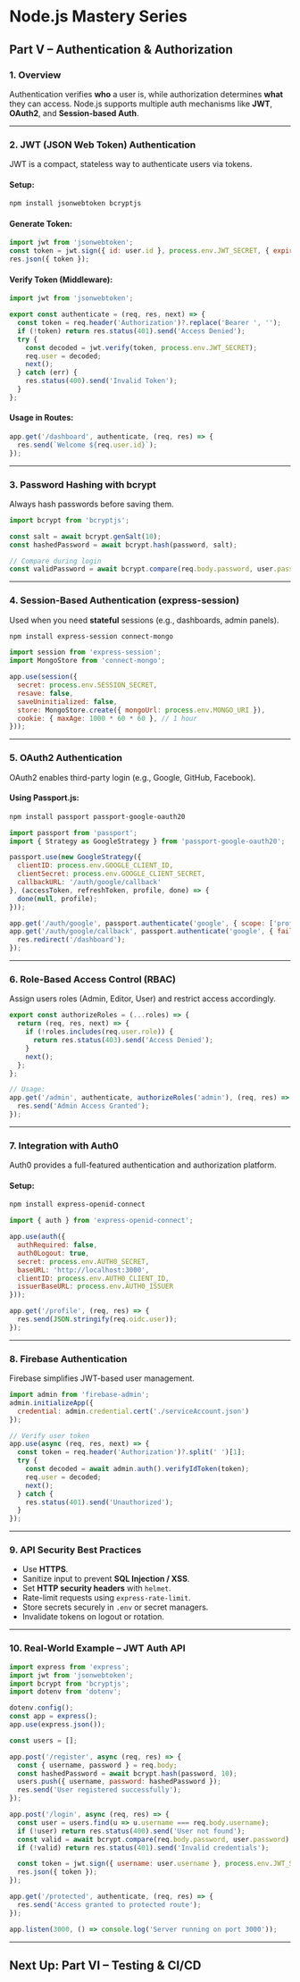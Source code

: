 # Node.js Mastery Series

## **Part V – Authentication & Authorization**

### **1. Overview**

Authentication verifies **who** a user is, while authorization determines **what** they can access. Node.js supports multiple auth mechanisms like **JWT**, **OAuth2**, and **Session-based Auth**.

---

### **2. JWT (JSON Web Token) Authentication**

JWT is a compact, stateless way to authenticate users via tokens.

#### **Setup:**

```bash
npm install jsonwebtoken bcryptjs
```

#### **Generate Token:**

```js
import jwt from 'jsonwebtoken';
const token = jwt.sign({ id: user.id }, process.env.JWT_SECRET, { expiresIn: '1h' });
res.json({ token });
```

#### **Verify Token (Middleware):**

```js
import jwt from 'jsonwebtoken';

export const authenticate = (req, res, next) => {
  const token = req.header('Authorization')?.replace('Bearer ', '');
  if (!token) return res.status(401).send('Access Denied');
  try {
    const decoded = jwt.verify(token, process.env.JWT_SECRET);
    req.user = decoded;
    next();
  } catch (err) {
    res.status(400).send('Invalid Token');
  }
};
```

#### **Usage in Routes:**

```js
app.get('/dashboard', authenticate, (req, res) => {
  res.send(`Welcome ${req.user.id}`);
});
```

---

### **3. Password Hashing with bcrypt**

Always hash passwords before saving them.

```js
import bcrypt from 'bcryptjs';

const salt = await bcrypt.genSalt(10);
const hashedPassword = await bcrypt.hash(password, salt);

// Compare during login
const validPassword = await bcrypt.compare(req.body.password, user.password);
```

---

### **4. Session-Based Authentication (express-session)**

Used when you need **stateful** sessions (e.g., dashboards, admin panels).

```bash
npm install express-session connect-mongo
```

```js
import session from 'express-session';
import MongoStore from 'connect-mongo';

app.use(session({
  secret: process.env.SESSION_SECRET,
  resave: false,
  saveUninitialized: false,
  store: MongoStore.create({ mongoUrl: process.env.MONGO_URI }),
  cookie: { maxAge: 1000 * 60 * 60 }, // 1 hour
}));
```

---

### **5. OAuth2 Authentication**

OAuth2 enables third-party login (e.g., Google, GitHub, Facebook).

#### **Using Passport.js:**

```bash
npm install passport passport-google-oauth20
```

```js
import passport from 'passport';
import { Strategy as GoogleStrategy } from 'passport-google-oauth20';

passport.use(new GoogleStrategy({
  clientID: process.env.GOOGLE_CLIENT_ID,
  clientSecret: process.env.GOOGLE_CLIENT_SECRET,
  callbackURL: '/auth/google/callback'
}, (accessToken, refreshToken, profile, done) => {
  done(null, profile);
}));

app.get('/auth/google', passport.authenticate('google', { scope: ['profile', 'email'] }));
app.get('/auth/google/callback', passport.authenticate('google', { failureRedirect: '/' }), (req, res) => {
  res.redirect('/dashboard');
});
```

---

### **6. Role-Based Access Control (RBAC)**

Assign users roles (Admin, Editor, User) and restrict access accordingly.

```js
export const authorizeRoles = (...roles) => {
  return (req, res, next) => {
    if (!roles.includes(req.user.role)) {
      return res.status(403).send('Access Denied');
    }
    next();
  };
};

// Usage:
app.get('/admin', authenticate, authorizeRoles('admin'), (req, res) => {
  res.send('Admin Access Granted');
});
```

---

### **7. Integration with Auth0**

Auth0 provides a full-featured authentication and authorization platform.

#### **Setup:**

```bash
npm install express-openid-connect
```

```js
import { auth } from 'express-openid-connect';

app.use(auth({
  authRequired: false,
  auth0Logout: true,
  secret: process.env.AUTH0_SECRET,
  baseURL: 'http://localhost:3000',
  clientID: process.env.AUTH0_CLIENT_ID,
  issuerBaseURL: process.env.AUTH0_ISSUER
}));

app.get('/profile', (req, res) => {
  res.send(JSON.stringify(req.oidc.user));
});
```

---

### **8. Firebase Authentication**

Firebase simplifies JWT-based user management.

```js
import admin from 'firebase-admin';
admin.initializeApp({
  credential: admin.credential.cert('./serviceAccount.json')
});

// Verify user token
app.use(async (req, res, next) => {
  const token = req.header('Authorization')?.split(' ')[1];
  try {
    const decoded = await admin.auth().verifyIdToken(token);
    req.user = decoded;
    next();
  } catch {
    res.status(401).send('Unauthorized');
  }
});
```

---

### **9. API Security Best Practices**

* Use **HTTPS**.
* Sanitize input to prevent **SQL Injection / XSS**.
* Set **HTTP security headers** with `helmet`.
* Rate-limit requests using `express-rate-limit`.
* Store secrets securely in `.env` or secret managers.
* Invalidate tokens on logout or rotation.

---

### **10. Real-World Example – JWT Auth API**

```js
import express from 'express';
import jwt from 'jsonwebtoken';
import bcrypt from 'bcryptjs';
import dotenv from 'dotenv';

dotenv.config();
const app = express();
app.use(express.json());

const users = [];

app.post('/register', async (req, res) => {
  const { username, password } = req.body;
  const hashedPassword = await bcrypt.hash(password, 10);
  users.push({ username, password: hashedPassword });
  res.send('User registered successfully');
});

app.post('/login', async (req, res) => {
  const user = users.find(u => u.username === req.body.username);
  if (!user) return res.status(400).send('User not found');
  const valid = await bcrypt.compare(req.body.password, user.password);
  if (!valid) return res.status(401).send('Invalid credentials');

  const token = jwt.sign({ username: user.username }, process.env.JWT_SECRET, { expiresIn: '1h' });
  res.json({ token });
});

app.get('/protected', authenticate, (req, res) => {
  res.send('Access granted to protected route');
});

app.listen(3000, () => console.log('Server running on port 3000'));
```

---

## **Next Up: Part VI – Testing & CI/CD**
